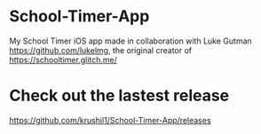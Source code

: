 # School-Timer-App
My School Timer iOS app made in collaboration with Luke Gutman https://github.com/lukelmg, the original creator of https://schooltimer.glitch.me/ 


# Check out the lastest release
https://github.com/krushil1/School-Timer-App/releases
